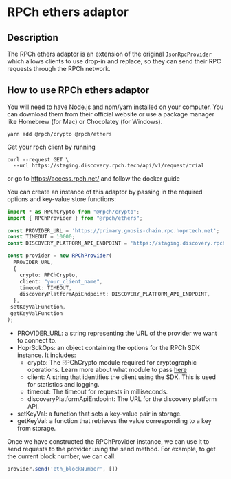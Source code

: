 # RPCh ethers adaptor

## Description

The RPCh ethers adaptor is an extension of the original `JsonRpcProvider` which allows clients to use drop-in and replace, so they can send their RPC requests through the RPCh network.

## How to use RPCh ethers adaptor
You will need to have Node.js and npm/yarn installed on your computer. You can download them from their official website or use a package manager like Homebrew (for Mac) or Chocolatey (for Windows).

```
yarn add @rpch/crypto @rpch/ethers
```

Get your rpch client by running
```
curl --request GET \
  --url https://staging.discovery.rpch.tech/api/v1/request/trial
```

or go to https://access.rpch.net/ and follow the docker guide

You can create an instance of this adaptor by passing in the required options and key-value store functions:
```TypeScript
import * as RPChCrypto from "@rpch/crypto";
import { RPChProvider } from "@rpch/ethers";

const PROVIDER_URL = 'https://primary.gnosis-chain.rpc.hoprtech.net';
const TIMEOUT = 10000;
const DISCOVERY_PLATFORM_API_ENDPOINT = 'https://staging.discovery.rpch.tech';

const provider = new RPChProvider(
  PROVIDER_URL,
  {
    crypto: RPChCrypto,
    client: "your_client_name",
    timeout: TIMEOUT,
    discoveryPlatformApiEndpoint: DISCOVERY_PLATFORM_API_ENDPOINT,
  },
 setKeyValFunction,
 getKeyValFunction
);
```

- PROVIDER_URL: a string representing the URL of the provider we want to connect to.
- HoprSdkOps: an object containing the options for the RPCh SDK instance. It includes:
  - crypto: The RPChCrypto module required for cryptographic operations. Learn more about what module to pass [here](https://github.com/Rpc-h/crypto#rpch-crypto)
  - client: A string that identifies the client using the SDK. This is used for statistics and logging.
  - timeout: The timeout for requests in milliseconds.
  - discoveryPlatformApiEndpoint: The URL for the discovery platform API.
- setKeyVal: a function that sets a key-value pair in storage.
- getKeyVal: a function that retrieves the value corresponding to a key from storage.

Once we have constructed the RPChProvider instance, we can use it to send requests to the provider using the send method. For example, to get the current block number, we can call: 
```TypeScript
provider.send('eth_blockNumber', [])
```
